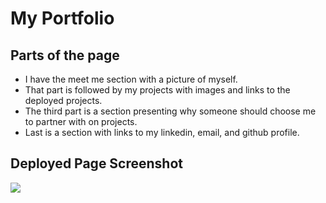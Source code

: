 # My Portfolio

## Parts of the page
- I have the meet me section with a picture of myself.
- That part is followed by my projects with images and links to the deployed projects.
- The third part is a section presenting why someone should choose me to partner with on projects.
- Last is a section with links to my linkedin, email, and github profile.

## Deployed Page Screenshot
![](../images/readme-screenshot.png)